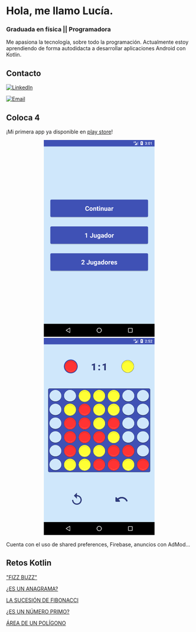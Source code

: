# Hola, me llamo Lucía.

### Graduada en física || Programadora

Me apasiona la tecnología, sobre todo la programación. Actualmente estoy aprendiendo de forma autodidacta a desarrollar aplicaciones Android con Kotlin.

## Contacto
[![LinkedIn](https://img.shields.io/badge/LinkedIn-Lucía_Gálvez_Durán-0077B5?&logo=linkedin&logoColor=white&labelColor=101010)](https://www.linkedin.com/in/luciagalvezduran/)

[![Email](https://img.shields.io/badge/Email-lucia.galudev@gmail.com-EC5252?&logo=gmail&logoColor=white&labelColor=101010)](mailto:lucia.galudev@gmail.com?)


## Coloca 4
¡Mi primera app ya disponible en [play store](https://play.google.com/store/apps/details?id=com.galudev.coloca4)!

<div align="center">
    <img src="https://github.com/Galudev/Images/blob/main/Captura%206.png" width="300px"</img> 
    <img src="https://github.com/Galudev/Images/blob/main/Captura%205.png" width="300px"</img> 
</div> 

Cuenta con el uso de shared preferences, Firebase, anuncios con AdMod...

## Retos Kotlin

["FIZZ BUZZ"](https://github.com/Galudev/Weekly-Challenge-2022-Kotlin/blob/main/app/src/main/java/com/mouredev/weeklychallenge2022/Challenge0.kt)

[¿ES UN ANAGRAMA?](https://github.com/Galudev/Weekly-Challenge-2022-Kotlin/blob/main/app/src/main/java/com/mouredev/weeklychallenge2022/Challenge1.kt)

[LA SUCESIÓN DE FIBONACCI](https://github.com/Galudev/Weekly-Challenge-2022-Kotlin/blob/main/app/src/main/java/com/mouredev/weeklychallenge2022/Challenge2.kt)

[¿ES UN NÚMERO PRIMO?](https://github.com/Galudev/Weekly-Challenge-2022-Kotlin/blob/main/app/src/main/java/com/mouredev/weeklychallenge2022/Challenge3.kt)

[ÁREA DE UN POLÍGONO](https://github.com/Galudev/Weekly-Challenge-2022-Kotlin/blob/main/app/src/main/java/com/mouredev/weeklychallenge2022/Challenge4.kt)

